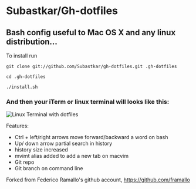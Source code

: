 # Subastkar/Gh-dotfiles 
## Bash config useful to Mac OS X and any linux distribution...

To install run

 `git clone git://github.com/Subastkar/gh-dotfiles.git .gh-dotfiles`

 `cd .gh-dotfiles`

 `./install.sh`

### And then your iTerm or linux terminal will looks like this:

 ![Linux Terminal with dotfiles](http://a5.sphotos.ak.fbcdn.net/hphotos-ak-ash4/s720x720/425116_10151092268450091_188427916_n.jpg)

Features:

*   Ctrl + left/right arrows move forward/backward a word on bash
*   Up/ down arrow partial search in history
*   history size increased
*   mvimt alias added to add a new tab on macvim
*   Git repo
*   Git branch on command line

Forked from Federico Ramallo's github account, https://github.com/framallo
